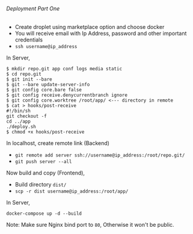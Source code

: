 ###### Deployment Part One

- Create droplet using marketplace option and choose docker
- You will receive email with Ip Address, password and other important credentials
- `ssh username@ip_address`

In Server,
```
$ mkdir repo.git app conf logs media static
$ cd repo.git
$ git init --bare
$ git --bare update-server-info
$ git config core.bare false
$ git config receive.denycurrentbranch ignore
$ git config core.worktree /root/app/ <--- directory in remote
$ cat > hooks/post-receive
#!/bin/sh
git checkout -f
cd ../app
./deploy.sh
$ chmod +x hooks/post-receive
```

In localhost, create remote link (Backend)
- `git remote add server ssh://username@ip_address:/root/repo.git/`
- `git push server --all`

Now build and copy (Frontend),
- Build directory `dist/`
- `scp -r dist username@ip_address:/root/app/`

In Server,
```
docker-compose up -d --build
```

Note: Make sure Nginx bind port to `80`, Otherwise it won't be public.
